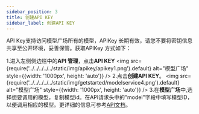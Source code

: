 ```yaml
---
sidebar_position: 3
title: 创建API KEY
sidebar_label: 创建API KEY
---
```

API Key支持访问模型广场所有的模型，APIKey
长期有效，请您不要将密钥信息共享至公开环境，妥善保管。获取APIKey 方式如下：

1.进入左侧侧边栏中的**API 管理**，点击**API KEY**
<img src={require('../../../../../static/img/apikey/apikey1.png').default} alt="模型广场" style={{width: '1000px', height: 'auto'}} />
2.点击**创建API KEY**。
<img src={require('../../../../../static/img/getstarted/modelservice4.png').default} alt="模型广场" style={{width: '1000px', height: 'auto'}} />
3.在**模型广场**中,选择想要调用的模型，复制模型id。在API请求头中的"model"字段中填写模型ID，以便调用相应的模型。更详细的信息可参考[API文档](/category/模型api文档)。
